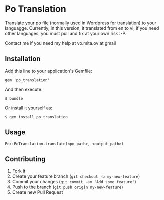 # Po Translation

Translate your po file (normally used in Wordpress for translation) to
your languagge. Currently, in this version, it translated from en to vi,
if you need other languages, you must pull and fix at your own risk :-P.

Contact me if you need my help at vo.mita.ov at gmail

## Installation

Add this line to your application's Gemfile:

    gem 'po_translation'

And then execute:

    $ bundle

Or install it yourself as:

    $ gem install po_translation

## Usage

```
Po::PoTranslation.translate(<po_path>, <output_path>)
```

## Contributing

1. Fork it
2. Create your feature branch (`git checkout -b my-new-feature`)
3. Commit your changes (`git commit -am 'Add some feature'`)
4. Push to the branch (`git push origin my-new-feature`)
5. Create new Pull Request


